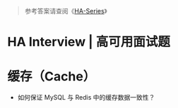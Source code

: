 > 参考答案请查阅《[HA-Series](https://github.com/wx-chevalier/HA-Series?q=)》

# HA Interview | 高可用面试题

# 缓存（Cache）

- 如何保证 MySQL 与 Redis 中的缓存数据一致性？
